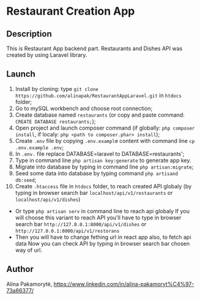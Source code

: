 # Restaurant Creation App

## Description
This is Restaurant App backend part. Restaurants and Dishes API was created by using Laravel library.
## Launch
1. Install by cloning: type `git clone https://github.com/alinapak/RestaurantAppLaravel.git` in `htdocs` folder;
2. Go to mySQL workbench and choose root connection;
3. Create database named `restaurants` (or copy and paste command: `CREATE DATABASE restaurants;`);
4. Open project and launch composer command (if globally: `php composer install`, if localy: `php <path to composer.phar> install`);
5. Create  `.env` file by copying `.env.exampl`e content with command line `cp .env.example .env`;
6. In `.env.` file replace DATABASE=laravel to DATABASE=restaurants';
7. Type in command line `php artisan key:generate` to generate app key.
8. Migrate into database by typing in command line `php artisan:migrate`;
9. Seed some data into database by typing command `php artisand db:seed`;
10. Create `.htaccess` file in `htdocs` folder, to reach created API globaly (by typing in browser search bar `localhost/api/v1/restaurants` or `localhost/api/v1/dishes`)
* Or type `php artisan serv` in command line to reach api globaly
If you will choose this variant to reach API you'll have to type in browser search bar `http://127.0.0.1:8000/api/v1/dishes` or `http://127.0.0.1:8000/api/v1/restorans`
* Then you will have to change fething url in react app also, to fetch api data
Now you can check API by typing in browser search bar chosen way of url.

## Author
Alina Pakamorytė, https://www.linkedin.com/in/alina-pakamoryt%C4%97-73a66377/
